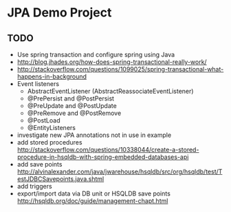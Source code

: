 # JPA Demo Project

## TODO
- Use spring transaction and configure spring using Java
 - http://blog.jhades.org/how-does-spring-transactional-really-work/
 - http://stackoverflow.com/questions/1099025/spring-transactional-what-happens-in-background
- Event listeners 
  * AbstractEventListener (AbstractReassociateEventListener)
  * @PrePersist and @PostPersist
  * @PreUpdate and @PostUpdate
  * @PreRemove and @PostRemove
  * @PostLoad
  * @EntityListeners
- investigate new JPA annotations not in use in example
- add stored procedures http://stackoverflow.com/questions/10338044/create-a-stored-procedure-in-hsqldb-with-spring-embedded-databases-api
- add save points http://alvinalexander.com/java/jwarehouse/hsqldb/src/org/hsqldb/test/TestJDBCSavepoints.java.shtml
- add triggers
- export/import data via DB unit or HSQLDB save points http://hsqldb.org/doc/guide/management-chapt.html